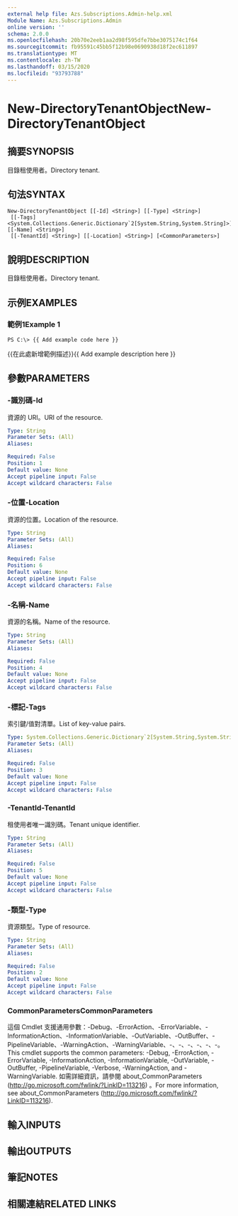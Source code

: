 ```yaml
---
external help file: Azs.Subscriptions.Admin-help.xml
Module Name: Azs.Subscriptions.Admin
online version: ''
schema: 2.0.0
ms.openlocfilehash: 20b70e2eeb1aa2d98f595dfe7bbe3075174c1f64
ms.sourcegitcommit: fb95591c45bb5f12b98e0690938d18f2ec611897
ms.translationtype: MT
ms.contentlocale: zh-TW
ms.lasthandoff: 03/15/2020
ms.locfileid: "93793788"
---
```

# <span data-ttu-id="a4b6b-101">New-DirectoryTenantObject</span><span class="sxs-lookup"><span data-stu-id="a4b6b-101">New-DirectoryTenantObject</span></span>

## <span data-ttu-id="a4b6b-102">摘要</span><span class="sxs-lookup"><span data-stu-id="a4b6b-102">SYNOPSIS</span></span>
<span data-ttu-id="a4b6b-103">目錄租使用者。</span><span class="sxs-lookup"><span data-stu-id="a4b6b-103">Directory tenant.</span></span>

## <span data-ttu-id="a4b6b-104">句法</span><span class="sxs-lookup"><span data-stu-id="a4b6b-104">SYNTAX</span></span>

```
New-DirectoryTenantObject [[-Id] <String>] [[-Type] <String>]
 [[-Tags] <System.Collections.Generic.Dictionary`2[System.String,System.String]>] [[-Name] <String>]
 [[-TenantId] <String>] [[-Location] <String>] [<CommonParameters>]
```

## <span data-ttu-id="a4b6b-105">說明</span><span class="sxs-lookup"><span data-stu-id="a4b6b-105">DESCRIPTION</span></span>
<span data-ttu-id="a4b6b-106">目錄租使用者。</span><span class="sxs-lookup"><span data-stu-id="a4b6b-106">Directory tenant.</span></span>

## <span data-ttu-id="a4b6b-107">示例</span><span class="sxs-lookup"><span data-stu-id="a4b6b-107">EXAMPLES</span></span>

### <span data-ttu-id="a4b6b-108">範例1</span><span class="sxs-lookup"><span data-stu-id="a4b6b-108">Example 1</span></span>
```
PS C:\> {{ Add example code here }}
```

<span data-ttu-id="a4b6b-109">{{在此處新增範例描述}}</span><span class="sxs-lookup"><span data-stu-id="a4b6b-109">{{ Add example description here }}</span></span>

## <span data-ttu-id="a4b6b-110">參數</span><span class="sxs-lookup"><span data-stu-id="a4b6b-110">PARAMETERS</span></span>

### <span data-ttu-id="a4b6b-111">-識別碼</span><span class="sxs-lookup"><span data-stu-id="a4b6b-111">-Id</span></span>
<span data-ttu-id="a4b6b-112">資源的 URI。</span><span class="sxs-lookup"><span data-stu-id="a4b6b-112">URI of the resource.</span></span>

```yaml
Type: String
Parameter Sets: (All)
Aliases: 

Required: False
Position: 1
Default value: None
Accept pipeline input: False
Accept wildcard characters: False
```

### <span data-ttu-id="a4b6b-113">-位置</span><span class="sxs-lookup"><span data-stu-id="a4b6b-113">-Location</span></span>
<span data-ttu-id="a4b6b-114">資源的位置。</span><span class="sxs-lookup"><span data-stu-id="a4b6b-114">Location of the resource.</span></span>

```yaml
Type: String
Parameter Sets: (All)
Aliases: 

Required: False
Position: 6
Default value: None
Accept pipeline input: False
Accept wildcard characters: False
```

### <span data-ttu-id="a4b6b-115">-名稱</span><span class="sxs-lookup"><span data-stu-id="a4b6b-115">-Name</span></span>
<span data-ttu-id="a4b6b-116">資源的名稱。</span><span class="sxs-lookup"><span data-stu-id="a4b6b-116">Name of the resource.</span></span>

```yaml
Type: String
Parameter Sets: (All)
Aliases: 

Required: False
Position: 4
Default value: None
Accept pipeline input: False
Accept wildcard characters: False
```

### <span data-ttu-id="a4b6b-117">-標記</span><span class="sxs-lookup"><span data-stu-id="a4b6b-117">-Tags</span></span>
<span data-ttu-id="a4b6b-118">索引鍵/值對清單。</span><span class="sxs-lookup"><span data-stu-id="a4b6b-118">List of key-value pairs.</span></span>

```yaml
Type: System.Collections.Generic.Dictionary`2[System.String,System.String]
Parameter Sets: (All)
Aliases: 

Required: False
Position: 3
Default value: None
Accept pipeline input: False
Accept wildcard characters: False
```

### <span data-ttu-id="a4b6b-119">-TenantId</span><span class="sxs-lookup"><span data-stu-id="a4b6b-119">-TenantId</span></span>
<span data-ttu-id="a4b6b-120">租使用者唯一識別碼。</span><span class="sxs-lookup"><span data-stu-id="a4b6b-120">Tenant unique identifier.</span></span>

```yaml
Type: String
Parameter Sets: (All)
Aliases: 

Required: False
Position: 5
Default value: None
Accept pipeline input: False
Accept wildcard characters: False
```

### <span data-ttu-id="a4b6b-121">-類型</span><span class="sxs-lookup"><span data-stu-id="a4b6b-121">-Type</span></span>
<span data-ttu-id="a4b6b-122">資源類型。</span><span class="sxs-lookup"><span data-stu-id="a4b6b-122">Type of resource.</span></span>

```yaml
Type: String
Parameter Sets: (All)
Aliases: 

Required: False
Position: 2
Default value: None
Accept pipeline input: False
Accept wildcard characters: False
```

### <span data-ttu-id="a4b6b-123">CommonParameters</span><span class="sxs-lookup"><span data-stu-id="a4b6b-123">CommonParameters</span></span>
<span data-ttu-id="a4b6b-124">這個 Cmdlet 支援通用參數：-Debug、-ErrorAction、-ErrorVariable、-InformationAction、-InformationVariable、-OutVariable、-OutBuffer、-PipelineVariable、-WarningAction、-WarningVariable、-、-、-、-、-、-。</span><span class="sxs-lookup"><span data-stu-id="a4b6b-124">This cmdlet supports the common parameters: -Debug, -ErrorAction, -ErrorVariable, -InformationAction, -InformationVariable, -OutVariable, -OutBuffer, -PipelineVariable, -Verbose, -WarningAction, and -WarningVariable.</span></span> <span data-ttu-id="a4b6b-125">如需詳細資訊，請參閱 about_CommonParameters (http://go.microsoft.com/fwlink/?LinkID=113216) 。</span><span class="sxs-lookup"><span data-stu-id="a4b6b-125">For more information, see about_CommonParameters (http://go.microsoft.com/fwlink/?LinkID=113216).</span></span>

## <span data-ttu-id="a4b6b-126">輸入</span><span class="sxs-lookup"><span data-stu-id="a4b6b-126">INPUTS</span></span>

## <span data-ttu-id="a4b6b-127">輸出</span><span class="sxs-lookup"><span data-stu-id="a4b6b-127">OUTPUTS</span></span>

## <span data-ttu-id="a4b6b-128">筆記</span><span class="sxs-lookup"><span data-stu-id="a4b6b-128">NOTES</span></span>

## <span data-ttu-id="a4b6b-129">相關連結</span><span class="sxs-lookup"><span data-stu-id="a4b6b-129">RELATED LINKS</span></span>

